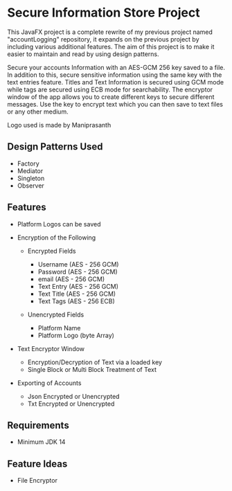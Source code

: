 # Secure Information Store Project


This JavaFX project is a complete rewrite of my previous project named "accountLogging" repository,
it expands on the previous project by including various additional features. The aim of this
project is to make it easier to maintain and read by using design patterns. 


Secure your accounts Information with an AES-GCM 256 key saved to a file. In addition to this, 
secure sensitive information using the same key with the text entries feature. 
Titles and Text Information is secured using GCM mode while tags are secured using ECB mode for
searchability. The encryptor window of the app allows you to create different
keys to secure different messages. Use the key to encrypt text which you can then save to
text files or any other medium.

Logo used is made by Maniprasanth

## Design Patterns Used

- Factory
- Mediator
- Singleton
- Observer


## Features


- Platform Logos can be saved


- Encryption of the Following

  - Encrypted Fields
    - Username (AES - 256 GCM)
    - Password (AES - 256 GCM)
    - email (AES - 256 GCM)
    - Text Entry (AES - 256 GCM)
    - Text Title (AES - 256 GCM)
    - Text Tags (AES - 256 ECB)
  

  - Unencrypted Fields
    - Platform Name
    - Platform Logo (byte Array)


- Text Encryptor Window
  - Encryption/Decryption of Text via a loaded key
  - Single Block or Multi Block Treatment of Text


- Exporting of Accounts
  - Json Encrypted or Unencrypted
  - Txt Encrypted or Unencrypted

## Requirements

-   Minimum JDK 14

## Feature Ideas

-   File Encryptor